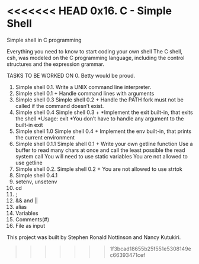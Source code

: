 <<<<<<< HEAD
0x16. C - Simple Shell
=======
Simple shell in C programming

Everything you need to know to start coding your own shell
The C shell, csh, was modeled on the C programming language,
including the control structures and the expression grammar.

TASKS TO BE WORKED ON
0. Betty would be proud.
1. Simple shell 0.1.
Write a UNIX command line interpreter.
2. Simple shell 0.1 +
Handle command lines with arguments
3. Simple shell 0.3
Simple shell 0.2 +
Handle the PATH
fork must not be called if the command doesn’t exist.
4. Simple shell 0.4
Simple shell 0.3 +
*Implement the exit built-in, that exits the shell
*Usage: exit
*You don’t have to handle any argument to the built-in exit
5. Simple shell 1.0
Simple shell 0.4 +
Implement the env built-in, that prints the current environment
6. Simple shell 0.1.1
Simple shell 0.1 +
Write your own getline function
Use a buffer to read many chars at once and call the least possible the read system call
You will need to use static variables
You are not allowed to use getline
7. Simple shell 0.2.
Simple shell 0.2 +
You are not allowed to use strtok
8. Simple shell 0.4.1
9. setenv, unsetenv
10. cd
11. ;
12. && and ||
13. alias
14. Variables
15. Comments(#)
16. File as input

This project was built by Stephen Ronald Nottinson and Nancy Kutukiri.
>>>>>>> 1f3bcad18655b25f551e5308149ec66393471cef
